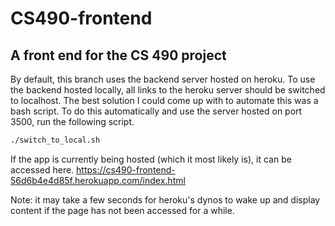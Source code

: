 # CS490-frontend
## A front end for the CS 490 project

By default, this branch uses the backend server hosted on heroku. To use the backend hosted locally, all links to the heroku server should be switched to localhost. The best solution I could come up with to automate this was a bash script. To do this automatically and use the server hosted on port 3500, run the following script.
```bash
./switch_to_local.sh 
```

If the app is currently being hosted (which it most likely is), it can be accessed here. https://cs490-frontend-56d6b4e4d85f.herokuapp.com/index.html

Note: it may take a few seconds for heroku's dynos to wake up and display content if the page has not been accessed for a while.
